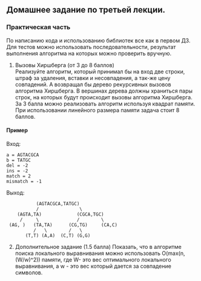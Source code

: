 ## Домашнее задание по третьей лекции.
### Практическая часть
По написанию кода и использованию библиотек все как в 
первом ДЗ. Для тестов можно использовать 
последовательности, результат выполнения алгоритма на 
которых можно проверить вручную.
1. Вызовы Хиршберга (от 3 до 8 баллов)  
Реализуйте алгоритм, который принимал бы на вход две 
строки, штраф за удаления, вставки и несовпадения, а 
так-же цену совпадений. А возвращал бы дерево 
рекурсивных вызовов алгоритма Хиршберга. В вершинах 
дерева должны храниться пары строк, на которых будут 
происходит вызовы алгоритма Хиршберга.  
За 3 балла можно реализовать алгоритм используя квадрат 
памяти. При использовании линейного размера 
памяти задача стоит 8 баллов.
#### Пример
Вход:
```
a = AGTACGCA
b = TATGC
del = -2
ins = -2
match = 2
mismatch = -1
``` 
Выход:
```
           (AGTACGCA,TATGC)
           /               \
    (AGTA,TA)             (CGCA,TGC)
     /     \              /        \
 (AG, )   (TA,TA)      (CG,TG)     (CA,C)
          /   \        /   \       
       (T,T) (A,A)  (C,T) (G,G) 
```

2. Дополнительное задание (1.5 балла)
Показать, что в алгоритме поиска локального выравнивания можно использовать O(max(n, (W/w)^2)) памяти, где W- это вес оптимального локального выравнивания, а w - это вес который дается за совпадение символов.

